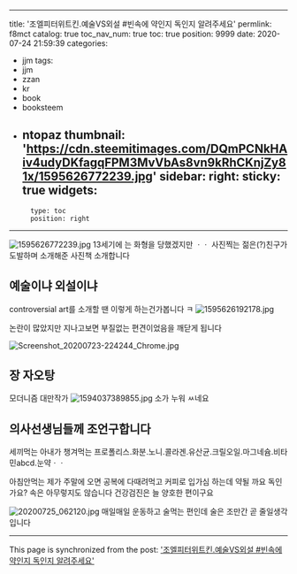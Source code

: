 
---
title: '조엘피터위트킨.예술VS외설 #빈속에 약인지 독인지 알려주세요'
permlink: f8mct
catalog: true
toc_nav_num: true
toc: true
position: 9999
date: 2020-07-24 21:59:39
categories:
- jjm
tags:
- jjm
- zzan
- kr
- book
- booksteem
- ntopaz
thumbnail: 'https://cdn.steemitimages.com/DQmPCNkHAiv4udyDKfagqFPM3MvVbAs8vn9kRhCKnjZy81x/1595626772239.jpg'
sidebar:
    right:
        sticky: true
widgets:
    -
        type: toc
        position: right
---


![1595626772239.jpg](https://cdn.steemitimages.com/DQmPCNkHAiv4udyDKfagqFPM3MvVbAs8vn9kRhCKnjZy81x/1595626772239.jpg)
13세기에 는 화형을 당했겠지만 ㆍㆍ
사진찍는 젊은(?)친구가 
도발하며 소개해준 사진책 소개합니다

## 예술이냐 외설이냐
controversial art를 소개할 땐
이렇게 하는건가봅니다 ㅋ
![1595626192178.jpg](https://cdn.steemitimages.com/DQmUbtDbdPoyUeDf7CsH5o6B2uoyHpryxZveUg2H6kmuBYf/1595626192178.jpg)

논란이 많았지만 지나고보면 
부질없는 편견이었음을 깨닫게 됩니다

![Screenshot_20200723-224244_Chrome.jpg](https://cdn.steemitimages.com/DQmXKeSC6Z6myAJhHr4gqUT6UyjfBgEHimhVUqDHZzUQaR6/Screenshot_20200723-224244_Chrome.jpg)

## 장 자오탕
모더니즘 대만작가
![1594037389855.jpg](https://cdn.steemitimages.com/DQmWDMivNYfrAD3WKc22Xqa4wHfBZhvqxjC7dByX8RkjEej/1594037389855.jpg)
소가 누워 ㅆ네요

## 의사선생님들께 조언구합니다
세끼먹는 아내가
챙겨먹는  프로폴리스.화분.노니.콜라겐.유산균.크릴오일.마그네슘.비타민abcd.눈약ㆍㆍ
 
아침안먹는  제가 주말에 오면 공복에 다때려먹고
커피로 입가심 하는데
약될 까요 독인가요?
속은 아무렇지도 않습니다
건강검진은 늘 양호한 편이구요

![20200725_062120.jpg](https://cdn.steemitimages.com/DQmQBGM5iGvSw6bXWsaiGzASxWahXMMX4pdmPHEG7BduyR6/20200725_062120.jpg)
매일매일 운동하고  술먹는 편인데  술은 조만간 곧 줄일생각입니다

- - -

This page is synchronized from the post: ['조엘피터위트킨.예술VS외설 #빈속에 약인지 독인지 알려주세요'](https://steemit.com/@raah/f8mct)
